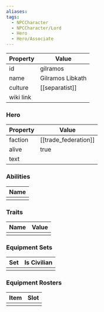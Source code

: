 ```yaml
---
aliases: 
tags:
  - NPCCharacter
  - NPCCharacter/Lord
  - Hero
  - Hero/Associate
---
```


| Property  | Value            |
| :-------- | ---------------- |
| id        | gilramos         |
| name      | Gilramos Libkath |
| culture   | [[separatist]]   |
| wiki link |                  |
### Hero
| Property | Value                |
| -------- | -------------------- |
| faction  | [[trade_federation]] |
| alive    | true                 |
| text     |                      |

### Abilities
| Name |
| :--: |
|      |

### Traits
| Name | Value |
| ---- | ----- |
|      |       |

### Equipment Sets
| Set | Is Civilian |
| --- | ----------- |
|     |             |

### Equipment Rosters
| Item | Slot |
| ---- | ---- |
|      |      |

